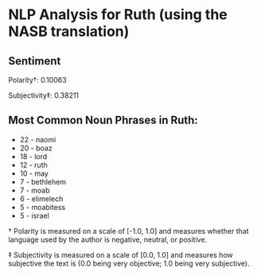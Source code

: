 # NLP Analysis for Ruth (using the NASB translation)

## Sentiment

Polarity†: 0.10063

Subjectivity‡: 0.38211

## Most Common Noun Phrases in Ruth:

 * 22	-  naomi
 * 20	-  boaz
 * 18	-  lord
 * 12	-  ruth
 * 10	-  may
 * 7	-  bethlehem
 * 7	-  moab
 * 6	-  elimelech
 * 5	-  moabitess
 * 5	-  israel


† Polarity is measured on a scale of [-1.0, 1.0] and measures whether that language used by the author is negative, neutral, or positive.

‡ Subjectivity is measured on a scale of [0.0, 1.0] and measures how subjective the text is (0.0 being very objective; 1.0 being very subjective).